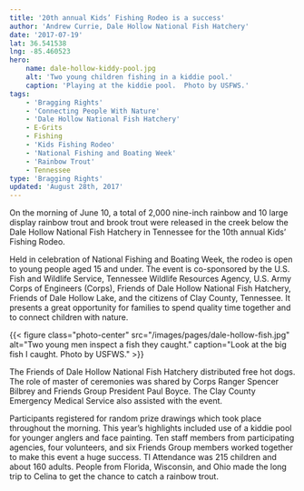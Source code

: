 ```yaml
---
title: '20th annual Kids’ Fishing Rodeo is a success'
author: 'Andrew Currie, Dale Hollow National Fish Hatchery'
date: '2017-07-19'
lat: 36.541538
lng: -85.460523
hero:
    name: dale-hollow-kiddy-pool.jpg
    alt: 'Two young children fishing in a kiddie pool.'
    caption: 'Playing at the kiddie pool.  Photo by USFWS.'
tags:
    - 'Bragging Rights'
    - 'Connecting People With Nature'
    - 'Dale Hollow National Fish Hatchery'
    - E-Grits
    - Fishing
    - 'Kids Fishing Rodeo'
    - 'National Fishing and Boating Week'
    - 'Rainbow Trout'
    - Tennessee
type: 'Bragging Rights'
updated: 'August 28th, 2017'
---
```


On the morning of June 10, a total of 2,000 nine-inch rainbow and 10 large display rainbow trout and brook trout were released in the creek below the Dale Hollow National Fish Hatchery in Tennessee for the 10th annual Kids’ Fishing Rodeo. 

Held in celebration of National Fishing and Boating Week, the rodeo is open to young people aged 15 and under.  The event is co-sponsored by the U.S. Fish and Wildlife Service, Tennessee Wildlife Resources Agency, U.S. Army Corps of Engineers (Corps), Friends of Dale Hollow National Fish Hatchery, Friends of Dale Hollow Lake, and the citizens of Clay County, Tennessee. It presents a great opportunity for families to spend quality time together and to connect children with nature.

{{< figure class="photo-center" src="/images/pages/dale-hollow-fish.jpg" alt="Two young men inspect a fish they caught." caption="Look at the big fish I caught.  Photo by USFWS." >}}

The Friends of Dale Hollow National Fish Hatchery distributed free hot dogs.  The role of master of ceremonies was shared by Corps Ranger Spencer Bilbrey and Friends Group President Paul Boyce.  The Clay County Emergency Medical Service also assisted with the event.

Participants registered for random prize drawings which took place throughout the morning.  This year’s highlights included use of a kiddie pool for younger anglers and face painting.  Ten staff members from participating agencies, four volunteers, and six Friends Group members worked together to make this event a huge success. Tl Attendance was 215 children and about 160 adults.  People from Florida, Wisconsin, and Ohio made the long trip to Celina to get the chance to catch a rainbow trout.  
